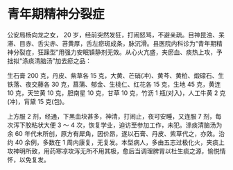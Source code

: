 # 青年期精神分裂症

公安局杨向龙之女， 20 岁，经前突然发狂，打闹怒骂，不避亲疏。目神昆浊、呆滞、目赤、舌尖赤、苔黄厚，舌左瘀斑成条，脉沉滑。县医院内科诊为“青年期精神分裂症，狂躁型”用强力安眠镇静剂无效。从心火亢盛，夹瘀血、痰热上攻，予拙拟“涤痰清脑汤”加去瘀之品：

生石膏 200 克，丹皮、紫草各 15 克，大黄、芒硝(冲)、黄芩、黄柏、煅礞石、生铁落、夜交藤各 30 克，菖蒲、郁金、生桃仁、红花各 15 克，生地 45 克，黄连 10 克，天竺黄 10 克，胆南星 10 克，甘草 10 克，竹沥 1 瓶(对入)，人工牛黄 2 克(冲)，肓黛 15 克(包)。

上方服 2 剂，经通，下黑血块甚多，神清，打闹止，夜可安睡，又连服 7 剂，每次泻下胶粘状大便 3 ～ 4 次，恢复学业，迫访至参加工作，未犯。涤痰清脑汤为余 60 年代末所创，原方有犀角，因价昂，遂以石膏、丹皮、紫草代之，亦效。治约 40 余例，多数在 1 周内康复，无复发。本型病人，多由五志过极化火，夹痰上攻神明所致，用药寒凉攻泻无所不用其极，愈后当调理脾胃以杜生痰之源，愉悦情怀，以免复发。